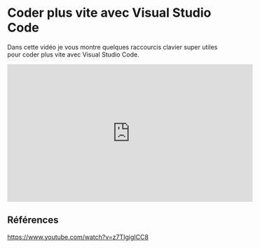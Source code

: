 # Coder plus vite avec Visual Studio Code

Dans cette vidéo je vous montre quelques raccourcis clavier super utiles pour coder plus vite avec Visual Studio Code.

<iframe width="560" height="315" src="https://www.youtube.com/embed/z7TIgigICC8" title="YouTube video player" frameborder="0" allow="accelerometer; autoplay; clipboard-write; encrypted-media; gyroscope; picture-in-picture" allowfullscreen></iframe>


## Références 

https://www.youtube.com/watch?v=z7TIgigICC8
